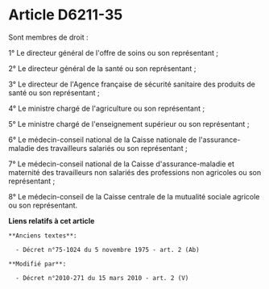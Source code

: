 # Article D6211-35

Sont membres de droit : 

1° Le           directeur général de l'offre de soins  ou son représentant ; 

2° Le directeur général de la santé ou son représentant ; 

3° Le directeur de l'Agence française de sécurité sanitaire des produits de santé ou son représentant ; 

4° Le ministre chargé de l'agriculture ou son représentant ; 

5° Le ministre chargé de l'enseignement supérieur ou son représentant ; 

6° Le médecin-conseil national de la Caisse nationale de l'assurance-maladie des travailleurs salariés ou son représentant ; 

7° Le médecin-conseil national de la Caisse d'assurance-maladie et maternité des travailleurs non salariés des professions
non agricoles ou son représentant ; 

8° Le médecin-conseil de la Caisse centrale de la mutualité sociale agricole ou son représentant.

**Liens relatifs à cet article**

	**Anciens textes**:

	  - Décret n°75-1024 du 5 novembre 1975 - art. 2 (Ab)

	**Modifié par**:

	  - Décret n°2010-271 du 15 mars 2010 - art. 2 (V)
